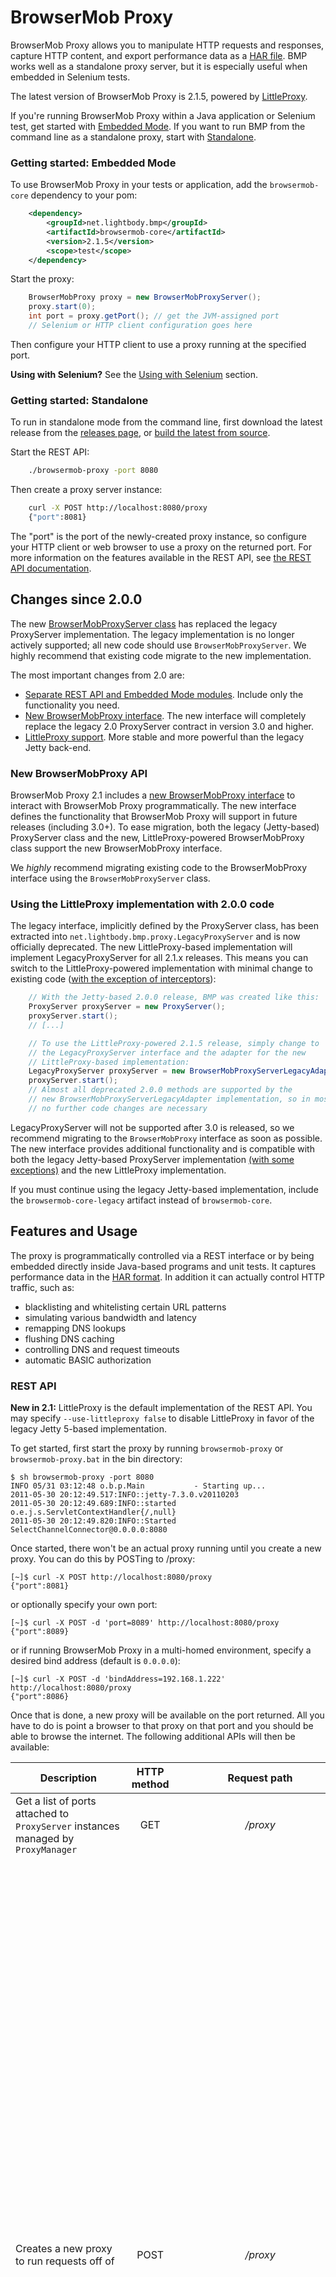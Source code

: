 # BrowserMob Proxy

BrowserMob Proxy allows you to manipulate HTTP requests and responses, capture HTTP content, and export performance data as a [HAR file](http://www.softwareishard.com/blog/har-12-spec/).
BMP works well as a standalone proxy server, but it is especially useful when embedded in Selenium tests.

The latest version of BrowserMob Proxy is 2.1.5, powered by [LittleProxy](https://github.com/adamfisk/LittleProxy).

If you're running BrowserMob Proxy within a Java application or Selenium test, get started with [Embedded Mode](#getting-started-embedded-mode). If you want to run BMP from the
command line as a standalone proxy, start with [Standalone](#getting-started-standalone).

### Getting started: Embedded Mode
To use BrowserMob Proxy in your tests or application, add the `browsermob-core` dependency to your pom:
```xml
    <dependency>
        <groupId>net.lightbody.bmp</groupId>
        <artifactId>browsermob-core</artifactId>
        <version>2.1.5</version>
        <scope>test</scope>
    </dependency>
```

Start the proxy:
```java
    BrowserMobProxy proxy = new BrowserMobProxyServer();
    proxy.start(0);
    int port = proxy.getPort(); // get the JVM-assigned port
    // Selenium or HTTP client configuration goes here
```

Then configure your HTTP client to use a proxy running at the specified port.

**Using with Selenium?** See the [Using with Selenium](#using-with-selenium) section.

### Getting started: Standalone
To run in standalone mode from the command line, first download the latest release from the [releases page](https://github.com/lightbody/browsermob-proxy/releases), or [build the latest from source](#building-the-latest-from-source).

Start the REST API:
```sh
    ./browsermob-proxy -port 8080
```

Then create a proxy server instance:
```sh
    curl -X POST http://localhost:8080/proxy
    {"port":8081}
```

The "port" is the port of the newly-created proxy instance, so configure your HTTP client or web browser to use a proxy on the returned port.
For more information on the features available in the REST API, see [the REST API documentation](#rest-api).

## Changes since 2.0.0

The new [BrowserMobProxyServer class](browsermob-core/src/main/java/net/lightbody/bmp/BrowserMobProxyServer.java) has replaced the legacy ProxyServer implementation. The legacy implementation is no longer actively supported; all new code should use `BrowserMobProxyServer`. We highly recommend that existing code migrate to the new implementation.

The most important changes from 2.0 are:

- [Separate REST API and Embedded Mode modules](#embedded-mode). Include only the functionality you need.
- [New BrowserMobProxy interface](browsermob-core/src/main/java/net/lightbody/bmp/BrowserMobProxy.java). The new interface will completely replace the legacy 2.0 ProxyServer contract in version 3.0 and higher.
- [LittleProxy support](#littleproxy-support). More stable and more powerful than the legacy Jetty back-end.

### New BrowserMobProxy API

BrowserMob Proxy 2.1 includes a [new BrowserMobProxy interface](browsermob-core/src/main/java/net/lightbody/bmp/BrowserMobProxy.java) to interact with BrowserMob Proxy programmatically. The new interface defines the functionality that BrowserMob Proxy will support in future releases (including 3.0+). To ease migration, both the legacy (Jetty-based) ProxyServer class and the new, LittleProxy-powered BrowserMobProxy class support the new BrowserMobProxy interface.

We _highly_ recommend migrating existing code to the BrowserMobProxy interface using the `BrowserMobProxyServer` class.

### Using the LittleProxy implementation with 2.0.0 code

The legacy interface, implicitly defined by the ProxyServer class, has been extracted into `net.lightbody.bmp.proxy.LegacyProxyServer` and is now officially deprecated. The new LittleProxy-based implementation will implement LegacyProxyServer for all 2.1.x releases. This means you can switch to the LittleProxy-powered implementation with minimal change to existing code ([with the exception of interceptors](#http-request-manipulation)):

```java
    // With the Jetty-based 2.0.0 release, BMP was created like this:
    ProxyServer proxyServer = new ProxyServer();
    proxyServer.start();
    // [...]

    // To use the LittleProxy-powered 2.1.5 release, simply change to
    // the LegacyProxyServer interface and the adapter for the new
    // LittleProxy-based implementation:
    LegacyProxyServer proxyServer = new BrowserMobProxyServerLegacyAdapter();
    proxyServer.start();
    // Almost all deprecated 2.0.0 methods are supported by the
    // new BrowserMobProxyServerLegacyAdapter implementation, so in most cases,
    // no further code changes are necessary
```

LegacyProxyServer will not be supported after 3.0 is released, so we recommend migrating to the `BrowserMobProxy` interface as soon as possible. The new interface provides additional functionality and is compatible with both the legacy Jetty-based ProxyServer implementation [(with some exceptions)](new-interface-compatibility.md) and the new LittleProxy implementation.

If you must continue using the legacy Jetty-based implementation, include the `browsermob-core-legacy` artifact instead of `browsermob-core`.

## Features and Usage

The proxy is programmatically controlled via a REST interface or by being embedded directly inside Java-based programs and unit tests. It captures performance data in the [HAR format](http://groups.google.com/group/http-archive-specification). In addition it can actually control HTTP traffic, such as:

 - blacklisting and whitelisting certain URL patterns
 - simulating various bandwidth and latency
 - remapping DNS lookups
 - flushing DNS caching
 - controlling DNS and request timeouts
 - automatic BASIC authorization

### REST API

**New in 2.1:** LittleProxy is the default implementation of the REST API. You may specify `--use-littleproxy false` to disable LittleProxy in favor of the legacy Jetty 5-based implementation.

To get started, first start the proxy by running `browsermob-proxy` or `browsermob-proxy.bat` in the bin directory:

    $ sh browsermob-proxy -port 8080
    INFO 05/31 03:12:48 o.b.p.Main           - Starting up...
    2011-05-30 20:12:49.517:INFO::jetty-7.3.0.v20110203
    2011-05-30 20:12:49.689:INFO::started o.e.j.s.ServletContextHandler{/,null}
    2011-05-30 20:12:49.820:INFO::Started SelectChannelConnector@0.0.0.0:8080

Once started, there won't be an actual proxy running until you create a new proxy. You can do this by POSTing to /proxy:

    [~]$ curl -X POST http://localhost:8080/proxy
    {"port":8081}

or optionally specify your own port:

    [~]$ curl -X POST -d 'port=8089' http://localhost:8080/proxy
    {"port":8089}

or if running BrowserMob Proxy in a multi-homed environment, specify a desired bind address (default is `0.0.0.0`):

    [~]$ curl -X POST -d 'bindAddress=192.168.1.222' http://localhost:8080/proxy
    {"port":8086}

Once that is done, a new proxy will be available on the port returned. All you have to do is point a browser to that proxy on that port and you should be able to browse the internet. The following additional APIs will then be available:

Description |  HTTP method | Request path | Request parameters
--- | :---: | :---: | ---
Get a list of ports attached to `ProxyServer` instances managed by `ProxyManager` | GET | */proxy* ||
Creates a new proxy to run requests off of | POST | */proxy* | <p>*port* - Integer, The specific port to start the proxy service on. Optional, default is generated and returned in response.</p><p>*proxyUsername* - String, The username to use to authenticate with the chained proxy. Optional, default to null.</p><p>*proxyPassword* - String, The password to use to authenticate with the chained proxy. Optional, default to null.</p><p>*bindAddress* - String, If running BrowserMob Proxy in a multi-homed environment, specify a desired bind address. Optional, default to "0.0.0.0".</p><p>*serverBindAddress* - String, If running BrowserMob Proxy in a multi-homed environment, specify a desired server bind address. Optional, default to "0.0.0.0".</p><p>*useEcc* - Boolean. True, Uses Elliptic Curve Cryptography for certificate impersonation. Optional, default to "false".</p><p>*trustAllServers* - Boolean. True, Disables verification of all upstream servers' SSL certificates. All upstream servers will be trusted, even if they do not present valid certificates signed by certification authorities in the JDK's trust store. Optional, default to "false".</p>| 
<a name="harcreate">Creates a new HAR</a> attached to the proxy and returns the HAR content if there was a previous HAR. *[port]* in request path it is port where your proxy was started | PUT |*/proxy/[port]/har* |<p>*captureHeaders* - Boolean, capture headers or not. Optional, default to "false".</p><p>*captureCookies* - Boolean, capture cookies or not. Optional, default to "false".</p><p>*captureContent* - Boolean, capture content bodies or not. Optional, default to "false".</p><p>*captureBinaryContent* - Boolean, capture binary content or not. Optional, default to "false".</p><p>*initialPageRef* - The string name of The first page ref that should be used in the HAR. Optional, default to "Page 1".</p><p>*initialPageTitle* - The title of first HAR page. Optional, default to *initialPageRef*.</p>
Starts a new page on the existing HAR. *[port]* in request path it is port where your proxy was started | PUT | */proxy/[port]/har/pageRef* |<p>*pageRef* - The string name of the first page ref that should be used in the HAR. Optional, default to "Page N" where N is the next page number.</p><p>*pageTitle* - The title of new HAR page. Optional, default to `pageRef`.</p>
Shuts down the proxy and closes the port. *[port]* in request path it is port where your proxy was started | DELETE | */proxy/[port]* ||
Returns the JSON/HAR content representing all the HTTP traffic passed through the proxy (provided you have already created the HAR with [this method](#harcreate)) | GET | */proxy/[port]/har* ||
Displays whitelisted items | GET | */proxy/[port]/whitelist* ||
Sets a list of URL patterns to whitelist | PUT | */proxy/[port]/whitelist* |<p>*regex* - A comma separated list of regular expressions.</p><p>*status* - The HTTP status code to return for URLs that do not match the whitelist.</p>|
Clears all URL patterns from the whitelist  | DELETE | */proxy/[port]/whitelist* ||
Displays blacklisted items | GET | */proxy/[port]/blacklist* ||
Set a URL to blacklist | PUT | */proxy/[port]/blacklist* |<p>*regex* - The blacklist regular expression.</p><p>*status* - The HTTP status code to return for URLs that are blacklisted.</p><p>*method* - The regular expression for matching HTTP method (GET, POST, PUT, etc). Optional, by default processing all HTTP method.</p>|
Clears all URL patterns from the blacklist | DELETE | */proxy/[port]/blacklist* ||
Limit the bandwidth through the proxy on the *[port]* | PUT | */proxy/[port]/limit* |<p>*downstreamKbps* - Sets the downstream bandwidth limit in kbps. Optional.</p><p>*upstreamKbps* - Sets the upstream bandwidth limit kbps. Optional, by default unlimited.</p><p>*downstreamMaxKB* - Specifies how many kilobytes in total the client is allowed to download through the proxy. Optional, by default unlimited.</p><p>*upstreamMaxKB* - Specifies how many kilobytes in total the client is allowed to upload through the proxy. Optional, by default unlimited.</p><p>*latency* - Add the given latency to each HTTP request. Optional, by default all requests are invoked without latency.</p><p>*enable* - A boolean that enable bandwidth limiter. Optional, by default to "false", but setting any of the properties above will implicitly enable throttling</p><p>*payloadPercentage* - Specifying what percentage of data sent is payload, e.g. use this to take into account overhead due to tcp/ip. Optional.</p><p>*maxBitsPerSecond* - The max bits per seconds you want this instance of StreamManager to respect. Optional.</p>
Displays the amount of data remaining to be uploaded/downloaded until the limit is reached | GET | */proxy/[port]/limit* ||
Set and override HTTP Request headers | POST | */proxy/[port]/headers* | Payload data should be **JSON** encoded set of headers. Where key is a header name (such as "User-Agent") and  value is a value of HTTP header to setup (such as "BrowserMob-Agent"). Example: `{"User-Agent": "BrowserMob-Agent"}`|
Overrides normal DNS lookups and remaps the given hosts with the associated IP address | POST | */proxy/[port]/hosts* | Payload data should be **JSON** encoded set of hosts. Where key is a host name (such as "example.com") and value is a IP address which associatied with host hame (such as "1.2.3.4"'). Example: `{"example.com": "1.2.3.4"}`|
Sets automatic basic authentication for the specified domain | POST | */proxy/[port]/auth/basic/[domain]* | Payload data should be **JSON** encoded username and password name/value pairs. Example: `{"username": "myUsername", "password": "myPassword"}`|
Wait till all request are being made | PUT | */proxy/[port]/wait* |<p>*quietPeriodInMs* - Wait till all request are being made. Optional.</p><p>*timeoutInMs* - Sets quiet period in milliseconds. Optional.</p>|
Handles different proxy timeouts | PUT | *proxy/[port]/timeout* |<p>Payload data should be **JSON** encoded set of parameters. Where key is a parameters name (such as "connectionTimeout") and  value is a value of parameter to setup (such as "500")</p><p>*requestTimeout* - Request timeout in milliseconds. A timeout value of -1 is interpreted as infinite timeout. Optional, default to "-1".</p><p>*readTimeout* - Read timeout in milliseconds. Which is the timeout for waiting for data or, put differently, a maximum period inactivity between two consecutive data packets). A timeout value of zero is interpreted as an infinite timeout. Optional, default to "60000".</p><p>*connectionTimeout* - Determines the timeout in milliseconds until a connection is established. A timeout value of zero is interpreted as an infinite timeout. Optional, default to "60000".</p><p>*dnsCacheTimeout* - Sets the maximum length of time that records will be stored in this Cache. A nonpositive value disables this feature (that is, sets no limit). Optional, default to "0".</p>Example: `{"connectionTimeout" : "500", "readTimeout" : "200"}`|
Redirecting URL's | PUT | */proxy/[port]/rewrite* |<p>*matchRegex* - A matching URL regular expression.</p><p>*replace* - replacement URL.</p>|
Removes all URL redirection rules currently in effect | DELETE | */proxy/[port]/rewrite* ||
Setting the retry count | PUT | */proxy/[port]/retry* |<p>*retrycount* - The number of times a method will be retried.</p>|
Empties the DNS cache | DELETE | */proxy/[port]/dns/cache* ||
| [REST API interceptors with LittleProxy](#interceptorsRESTapiLP) |||
|Describe your own request interception | POST | */proxy/[port]/filter/request* | A string which determinates interceptor rules. See more [here](#interceptorsRESTapiLPRequestFilter) |
|Describe your own response interception | POST | */proxy/[port]/filter/response* | A string which determinates interceptor rules. See more [here](#interceptorsRESTapiLPResponseFilter) |
| [REST API with Legacy interceptors](#interceptorsRESTapiLegacy) ||||
|Describe your own request interception | POST | */proxy/[port]/interceptor/request* | A string which determinates interceptor rules. See more [here](#interceptorsRESTapiLegacy) |
|Describe your own response interception | POST | */proxy/[port]/interceptor/response* | A string which determinates interceptor rules. See more [here](#interceptorsRESTapiLegacy) |

For example, once you've started the proxy you can create a new HAR to start recording data like so:

    [~]$ curl -X PUT -d 'initialPageRef=Foo' http://localhost:8080/proxy/8081/har

Now when traffic goes through port 9091 it will be attached to a page reference named "Foo". Consult the HAR specification for more info on what a "pageRef" is. You can also start a new pageRef like so:

    [~]$ curl -X PUT -d 'pageRef=Bar' http://localhost:8080/proxy/8081/har/pageRef

That will ensure no more HTTP requests get attached to the old pageRef (Foo) and start getting attached to the new pageRef (Bar). After creating the HAR, you can get its content at any time like so:

    [~]$ curl http://localhost:8080/proxy/8081/har

Sometimes you will want to route requests through an upstream proxy server. In this case specify your proxy server by adding the httpProxy parameter to your create proxy request:

    [~]$ curl -X POST http://localhost:8080/proxy?httpProxy=yourproxyserver.com:8080
    {"port":8081}

Alternatively, you can specify the upstream proxy config for all proxies created using the standard JVM [system properties for HTTP proxies](http://docs.oracle.com/javase/6/docs/technotes/guides/net/proxies.html).
Note that you can still override the default upstream proxy via the POST payload, but if you omit the payload the JVM
system properties will be used to specify the upstream proxy.

### Command-line Arguments

 - -port \<port\>
  - Port on which the API listens. Default value is 8080.
 - -address <address>
  - Address to which the API is bound. Default value is 0.0.0.0.
 - -proxyPortRange \<from\>-\<to\>
  - Range of ports reserved for proxies. Only applies if *port* parameter is not supplied in the POST request. Default values are \<port\>+1 to \<port\>+500+1.
 - -ttl \<seconds\>
  - Proxy will be automatically deleted after a specified time period. Off by default.

### Embedded Mode

**New in 2.1:** New Embedded Mode module

**New in 2.1:** New [BrowserMobProxy interface](#new-browsermobproxy-api) for Embedded Mode

BrowserMob Proxy 2.1 separates the Embedded Mode and REST API into two modules. If you only need Embedded Mode functionality, add the `browsermob-core` artifact as a dependency. The REST API artifact is `browsermob-rest`.

If you're using Java and Selenium, the easiest way to get started is to embed the project directly in your test. First, you'll need to make sure that all the dependencies are imported in to the project. You can find them in the *lib* directory. Or, if you're using Maven, you can add this to your pom:
```xml
    <dependency>
        <groupId>net.lightbody.bmp</groupId>
        <artifactId>browsermob-core</artifactId>
        <version>2.1.5</version>
        <scope>test</scope>
    </dependency>
```

Once done, you can start a proxy using `net.lightbody.bmp.BrowserMobProxy`:
```java
    BrowserMobProxy proxy = new BrowserMobProxyServer();
    proxy.start(0);
    // get the JVM-assigned port and get to work!
    int port = proxy.getPort();
    //...
```

Consult the Javadocs on the `net.lightbody.bmp.BrowserMobProxy` class for the full API.

### Using With Selenium

**Selenium 3 users**: Due to a [geckodriver issue](https://github.com/mozilla/geckodriver/issues/97), Firefox 51 and lower do not properly support proxies with WebDriver's DesiredCapabilities. See [this answer](http://stackoverflow.com/a/41373808/4256475) for a suitable work-around.

BrowserMob Proxy makes it easy to use a proxy in Selenium tests:
```java
    // start the proxy
    BrowserMobProxy proxy = new BrowserMobProxyServer();
    proxy.start(0);

    // get the Selenium proxy object
    Proxy seleniumProxy = ClientUtil.createSeleniumProxy(proxy);

    // configure it as a desired capability
    DesiredCapabilities capabilities = new DesiredCapabilities();
    capabilities.setCapability(CapabilityType.PROXY, seleniumProxy);

    // start the browser up
    WebDriver driver = new FirefoxDriver(capabilities);

    // enable more detailed HAR capture, if desired (see CaptureType for the complete list)
    proxy.enableHarCaptureTypes(CaptureType.REQUEST_CONTENT, CaptureType.RESPONSE_CONTENT);

    // create a new HAR with the label "yahoo.com"
    proxy.newHar("yahoo.com");

    // open yahoo.com
    driver.get("http://yahoo.com");

    // get the HAR data
    Har har = proxy.getHar();
```

**Note**: If you're running running tests on a Selenium grid, you will need to customize the Selenium Proxy object
created by `createSeleniumProxy()` to point to the hostname of the machine that your test is running on. You can also run a standalone
BrowserMob Proxy instance on a separate machine and configure the Selenium Proxy object to use that proxy.

### HTTP Request Manipulation

**HTTP request manipulation has changed in 2.1.0+ with LittleProxy.** The LittleProxy-based interceptors are easier to use and more reliable. The legacy ProxyServer implementation **will not** support the new interceptor methods.

#### 2.1.0+ (LittleProxy) interceptors

There are four new methods to support request and response interception in LittleProxy:

  - `addRequestFilter`
  - `addResponseFilter`
  - `addFirstHttpFilterFactory`
  - `addLastHttpFilterFactory`

For most use cases, including inspecting and modifying requests/responses, `addRequestFilter` and `addResponseFilter` will be sufficient. The request and response filters are easy to use:
```java
    proxy.addRequestFilter(new RequestFilter() {
            @Override
            public HttpResponse filterRequest(HttpRequest request, HttpMessageContents contents, HttpMessageInfo messageInfo) {
                if (messageInfo.getOriginalUri().endsWith("/some-endpoint-to-intercept")) {
                    // retrieve the existing message contents as a String or, for binary contents, as a byte[]
                    String messageContents = contents.getTextContents();

                    // do some manipulation of the contents
                    String newContents = messageContents.replaceAll("original-string", "my-modified-string");
                    //[...]

                    // replace the existing content by calling setTextContents() or setBinaryContents()
                    contents.setTextContents(newContents);
                }

                // in the request filter, you can return an HttpResponse object to "short-circuit" the request
                return null;
            }
        });

        // responses are equally as simple:
        proxy.addResponseFilter(new ResponseFilter() {
            @Override
            public void filterResponse(HttpResponse response, HttpMessageContents contents, HttpMessageInfo messageInfo) {
                if (/*...some filtering criteria...*/) {
                    contents.setTextContents("This message body will appear in all responses!");
                }
            }
        });
```

With Java 8, the syntax is even more concise:
```java
        proxy.addResponseFilter((response, contents, messageInfo) -> {
            if (/*...some filtering criteria...*/) {
                contents.setTextContents("This message body will appear in all responses!");
            }
        });
```

See the javadoc for the `RequestFilter` and `ResponseFilter` classes for more information.

For fine-grained control over the request and response lifecycle, you can add "filter factories" directly using `addFirstHttpFilterFactory` and `addLastHttpFilterFactory` (see the examples in the InterceptorTest unit tests).

#### <a name="interceptorsRESTapiLP">REST API interceptors with LittleProxy</a>

When running the REST API with LittleProxy enabled, you cannot use the legacy `/:port/interceptor/` endpoints. Instead, POST the javascript payload to the new `/:port/filter/request` and `/:port/filter/response` endpoints.

##### <a name="interceptorsRESTapiLPRequestFilter">Request filters</a>

Javascript request filters have access to the variables `request` (type `io.netty.handler.codec.http.HttpRequest`), `contents` (type `net.lightbody.bmp.util.HttpMessageContents`), and `messageInfo` (type `net.lightbody.bmp.util.HttpMessageInfo`). `messageInfo` contains additional information about the message, including whether the message is sent over HTTP or HTTPS, as well as the original request received from the client before any changes made by previous filters. If the javascript returns an object of type `io.netty.handler.codec.http.HttpResponse`, the HTTP request will "short-circuit" and return the response immediately.

**Example: Modify User-Agent header**

```sh
curl -i -X POST -H 'Content-Type: text/plain' -d "request.headers().remove('User-Agent'); request.headers().add('User-Agent', 'My-Custom-User-Agent-String 1.0');" http://localhost:8080/proxy/8081/filter/request
```

##### <a name="interceptorsRESTapiLPResponseFilter">Response filters</a>

Javascript response filters have access to the variables `response` (type `io.netty.handler.codec.http.HttpResponse`), `contents` (type `net.lightbody.bmp.util.HttpMessageContents`), and `messageInfo` (type `net.lightbody.bmp.util.HttpMessageInfo`). As in the request filter, `messageInfo` contains additional information about the message.

**Example: Modify response body**

```sh
curl -i -X POST -H 'Content-Type: text/plain' -d "contents.setTextContents('<html><body>Response successfully intercepted</body></html>');" http://localhost:8080/proxy/8081/filter/response
```

#### Legacy interceptors

If you are using the legacy ProxyServer implementation, you can manipulate the requests like so:
```java
    BrowserMobProxy server = new ProxyServer();
    ((LegacyProxyServer)server).addRequestInterceptor(new RequestInterceptor() {
        @Override
        public void process(BrowserMobHttpRequest request, Har har) {
            request.getMethod().removeHeaders("User-Agent");
            request.getMethod().addHeader("User-Agent", "Bananabot/1.0");
        }
    });
```
<a name="interceptorsRESTapiLegacy"></a>You can also POST a JavaScript payload to `/:port/interceptor/request` and `/:port/interceptor/response` using the REST interface. The functions will have a `request`/`response` variable, respectively, and a `har` variable (which may be null if a HAR isn't set up yet). The JavaScript code will be run by [Rhino](https://github.com/mozilla/rhino) and have access to the same Java API in the example above:

    [~]$ curl -X POST -H 'Content-Type: text/plain' -d 'request.getMethod().removeHeaders("User-Agent");' http://localhost:8080/proxy/8081/interceptor/request

Consult the Java API docs for more info.

### SSL Support

**BrowserMob Proxy 2.1.0+ now supports full MITM:** For most users, MITM will work out-of-the-box with default settings. Install the [ca-certificate-rsa.cer](/browsermob-core/src/main/resources/sslSupport/ca-certificate-rsa.cer) file in your browser or HTTP client to avoid untrusted certificate warnings. Generally, it is safer to generate your own private key, rather than using the .cer files distributed with BrowserMob Proxy. See the [README file in the `mitm` module](/mitm/README.md) for instructions on generating or using your own root certificate and private key with MITM.

**Legacy Jetty-based ProxyServer support for MITM:** The legacy `ProxyServer` implementation uses the same `ca-certificate-rsa.cer` root certificate as the default BrowserMobProxyServer implementation. The previous cybervillainsCA.cer certificate has been removed.

**Note: DO NOT** permanently install the .cer files distributed with BrowserMob Proxy in users' browsers. They should be used for testing only and must not be used with general web browsing.

If you're doing testing with Selenium, you'll want to make sure that the browser profile that gets set up by Selenium not only has the proxy configured, but also has the CA installed. Unfortunately, there is no API for doing this in Selenium; it must be done manually for each browser and environment.

### NodeJS Support

NodeJS bindings for browswermob-proxy are available [here](https://github.com/zzo/browsermob-node).  Built-in support for [Selenium](http://seleniumhq.org) or use [CapserJS-on-PhantomJS](http://casperjs.org) or anything else to drive traffic for HAR generation.

### Logging

When running in stand-alone mode, the proxy loads the default logging configuration from the conf/bmp-logging.yaml file. To increase/decrease the logging level, change the logging entry for net.lightbody.bmp.

### DNS Resolution

The BrowserMobProxyServer implementation uses native DNS resolution by default, but supports custom DNS resolution and advanced DNS manipulation. See the [ClientUtil](browsermob-proxy/browsermob-core/src/main/java/net/lightbody/bmp/client/ClientUtil.java) class for information on DNS manipulation using the dnsjava resolver.

## Building the latest from source

You'll need maven (`brew install maven` if you're on OS X):

    [~]$ mvn -DskipTests

You'll find the standalone BrowserMob Proxy distributable zip at `browsermob-dist/target/browsermob-proxy-2.1.5-SNAPSHOT-bin.zip`. Unzip the contents and run the `browsermob-proxy` or `browsermob-proxy.bat` files in the `bin` directory.

When you build the latest code from source, you'll have access to the latest snapshot release. To use the SNAPSHOT version in your code, modify the version in your pom:
```xml
    <dependency>
        <groupId>net.lightbody.bmp</groupId>
        <artifactId>browsermob-core</artifactId>
        <version>2.1.30-SNAPSHOT</version>
        <scope>test</scope>
    </dependency>
```
